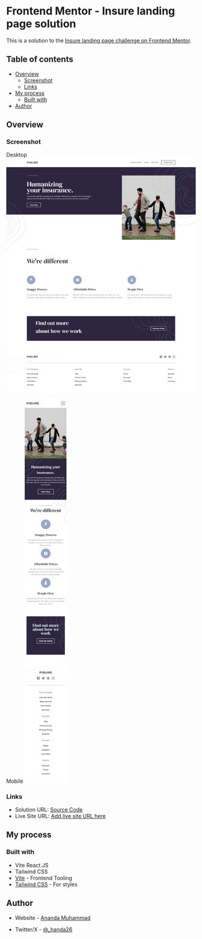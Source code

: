 # Frontend Mentor - Insure landing page solution

This is a solution to the [Insure landing page challenge on Frontend Mentor](https://www.frontendmentor.io/challenges/insure-landing-page-uTU68JV8).

## Table of contents

- [Overview](#overview)
  - [Screenshot](#screenshot)
  - [Links](#links)
- [My process](#my-process)
  - [Built with](#built-with)
- [Author](#author)

## Overview

### Screenshot

Desktop
![Insure Desktop](./src/assets/Insure-desktop.png)

Mobile
![Insure Mobile](./src/assets/Insure-mobile.png)


### Links

- Solution URL: [Source Code](https://github.com/handa26/insure)
- Live Site URL: [Add live site URL here](https://your-live-site-url.com)

## My process

### Built with

- Vite React.JS
- Tailwind CSS
- [Vite](https://vitejs.dev/guide/) - Frontend Tooling
- [Tailwind CSS](https://tailwindcss.com/) - For styles

## Author

- Website - [Ananda Muhammad](https://handa260.netlify.app/)
<!-- - Frontend Mentor - [@yourusername](https://www.frontendmentor.io/profile/yourusername) -->
- Twitter/X - [@_handa26](https://twitter.com/_handa26)
